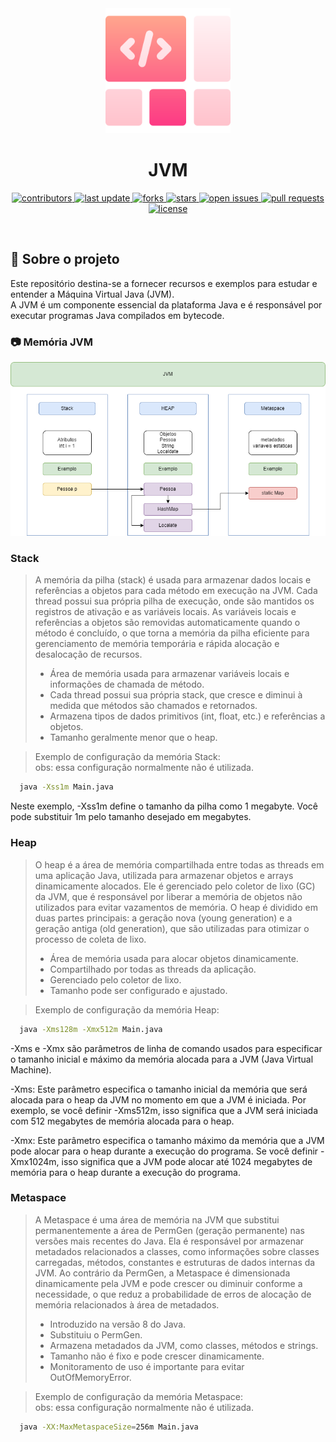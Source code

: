 <div align="center">

  <img src="assets/logo.png" alt="logo" width="200" height="auto" />
  <h1>JVM</h1>
  
<!-- Badges -->
<p>
  <a href="https://github.com/wesleyosantos91/JVM/graphs/contributors">
    <img src="https://img.shields.io/github/contributors/wesleyosantos91/JVM" alt="contributors" />
  </a>
  <a href="">
    <img src="https://img.shields.io/github/last-commit/wesleyosantos91/JVM" alt="last update" />
  </a>
  <a href="https://github.com/wesleyosantos91/JVM/network/members">
    <img src="https://img.shields.io/github/forks/wesleyosantos91/JVM" alt="forks" />
  </a>
  <a href="https://github.com/wesleyosantos91/JVM/stargazers">
    <img src="https://img.shields.io/github/stars/wesleyosantos91/JVM" alt="stars" />
  </a>
  <a href="https://github.com/wesleyosantos91/JVM/issues/">
    <img src="https://img.shields.io/github/issues/wesleyosantos91/JVM" alt="open issues" />
  </a>
  <a href="https://github.com/wesleyosantos91/JVM/pulls/">
    <img src="https://img.shields.io/github/issues-pr/wesleyosantos91/JVM" alt="pull requests" />
  </a>
  <a href="https://github.com/wesleyosantos91/JVM/blob/main/LICENSE">
    <img src="https://img.shields.io/github/license/wesleyosantos91/JVM" alt="license" />
  </a>
</p>
   
<br />
</div>

<!-- About the Project -->
## :star2: Sobre o projeto
<p>
    Este repositório destina-se a fornecer recursos e exemplos para estudar e entender a Máquina Virtual Java (JVM).</br>
    A JVM é um componente essencial da plataforma Java e é responsável por executar programas Java compilados em bytecode.
</p>

<!-- Screenshots -->
### :camera: Memória JVM

<div align="center"> 
  <img src="assets/00-jvm-memoria.png" alt="logo" width="600" height="auto" />
</div>

### Stack
> A memória da pilha (stack) é usada para armazenar dados locais e referências a objetos para cada método em execução na JVM. Cada thread possui sua própria pilha de execução, onde são mantidos os registros de ativação e as variáveis locais. As variáveis locais e referências a objetos são removidas automaticamente quando o método é concluído, o que torna a memória da pilha eficiente para gerenciamento de memória temporária e rápida alocação e desalocação de recursos.
> - Área de memória usada para armazenar variáveis locais e informações de chamada de método.
> - Cada thread possui sua própria stack, que cresce e diminui à medida que métodos são chamados e retornados.
> - Armazena tipos de dados primitivos (int, float, etc.) e referências a objetos.
> - Tamanho geralmente menor que o heap.

> Exemplo de configuração da memória Stack:
<br> obs: essa configuração normalmente não é utilizada.

```bash
  java -Xss1m Main.java
```

Neste exemplo, -Xss1m define o tamanho da pilha como 1 megabyte. Você pode substituir 1m pelo tamanho desejado em megabytes.

### Heap

> O heap é a área de memória compartilhada entre todas as threads em uma aplicação Java, utilizada para armazenar objetos e arrays dinamicamente alocados. Ele é gerenciado pelo coletor de lixo (GC) da JVM, que é responsável por liberar a memória de objetos não utilizados para evitar vazamentos de memória. O heap é dividido em duas partes principais: a geração nova (young generation) e a geração antiga (old generation), que são utilizadas para otimizar o processo de coleta de lixo.
> - Área de memória usada para alocar objetos dinamicamente.
> - Compartilhado por todas as threads da aplicação.
> - Gerenciado pelo coletor de lixo.
> - Tamanho pode ser configurado e ajustado.

> Exemplo de configuração da memória Heap:

```bash
  java -Xms128m -Xmx512m Main.java
```

-Xms e -Xmx são parâmetros de linha de comando usados para especificar o tamanho inicial e máximo da memória alocada para a JVM (Java Virtual Machine).

-Xms: Este parâmetro especifica o tamanho inicial da memória que será alocada para o heap da JVM no momento em que a JVM é iniciada. Por exemplo, se você definir -Xms512m, isso significa que a JVM será iniciada com 512 megabytes de memória alocada para o heap.

-Xmx: Este parâmetro especifica o tamanho máximo da memória que a JVM pode alocar para o heap durante a execução do programa. Se você definir -Xmx1024m, isso significa que a JVM pode alocar até 1024 megabytes de memória para o heap durante a execução do programa.

### Metaspace
> A Metaspace é uma área de memória na JVM que substitui permanentemente a área de PermGen (geração permanente) nas versões mais recentes do Java. Ela é responsável por armazenar metadados relacionados a classes, como informações sobre classes carregadas, métodos, constantes e estruturas de dados internas da JVM. Ao contrário da PermGen, a Metaspace é dimensionada dinamicamente pela JVM e pode crescer ou diminuir conforme a necessidade, o que reduz a probabilidade de erros de alocação de memória relacionados à área de metadados.
> - Introduzido na versão 8 do Java.
> - Substituiu o PermGen.
> - Armazena metadados da JVM, como classes, métodos e strings.
> - Tamanho não é fixo e pode crescer dinamicamente.
> - Monitoramento de uso é importante para evitar OutOfMemoryError.

> Exemplo de configuração da memória Metaspace:
<br> obs: essa configuração normalmente não é utilizada.

```bash
  java -XX:MaxMetaspaceSize=256m Main.java
```